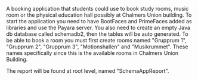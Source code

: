 A booking application that students could use to book study rooms, music room or the physical education hall possibly at Chalmers Union building. To start the application you need to have BootFaces and PrimeFaces added as libraries and use the Payara server. You also need to create an empty Java db database called schemadb2, then the tables will be auto generated. To be able to book a room you must first create rooms named "Grupprum 1", "Grupprum 2", "Grupprum 3", "Motionshallen" and "Musikrummet". These names specifically since this is the available rooms in Chalmers Union Building.

The report will be found at root level, named "SchemaAppReport".
